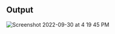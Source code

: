 


## Output

![Screenshot 2022-09-30 at 4 19 45 PM](https://user-images.githubusercontent.com/78723011/193255371-36222509-8bfb-45c0-b704-2b666cfb173a.png)

